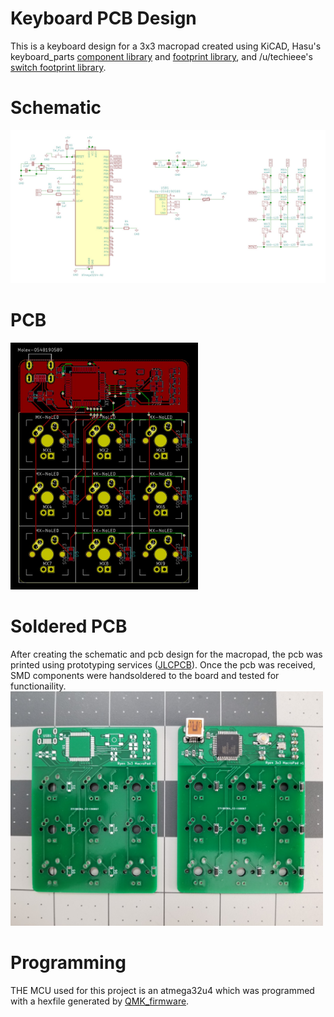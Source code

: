 # Keyboard PCB Design
This is a keyboard design for a 3x3 macropad created using KiCAD, Hasu's keyboard_parts [component library](https://github.com/tmk/kicad_lib_tmk) and [footprint library](https://github.com/tmk/keyboard_parts.pretty), and /u/techieee's [switch footprint library](https://github.com/egladman/keebs.pretty).

# Schematic
<img src = "3x3%20macropad%20v1/images/3x3%20macropad%20v1%20Schematic.jpg" width = "1000">

# PCB
<img src = "3x3%20macropad%20v1/images/3x3%20macropad%20v1%20PCB.jpg" width = "300">

# Soldered PCB
After creating the schematic and pcb design for the macropad, the pcb was printed using prototyping services ([JLCPCB](https://jlcpcb.com/)). Once the pcb was received, SMD components were handsoldered to the board and tested for functionaility.
<img src = "3x3%20macropad%20v1/images/Soldered%20PCB.jpg" width = "500">

# Programming
THE MCU used for this project is an atmega32u4 which was programmed with a hexfile generated by [QMK_firmware](https://github.com/qmk/qmk_firmware).
